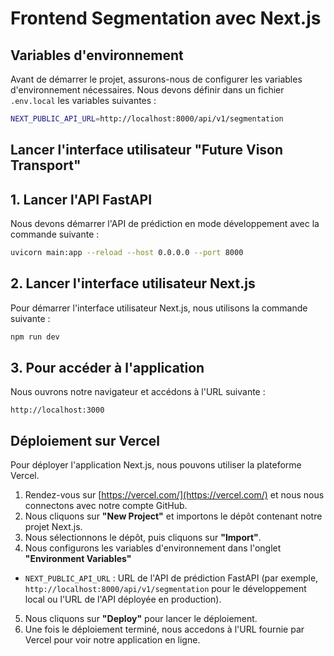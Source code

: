 # Frontend Segmentation avec Next.js

## Variables d'environnement

Avant de démarrer le projet, assurons-nous de configurer les variables d'environnement nécessaires. Nous devons définir dans un fichier `.env.local` les variables suivantes :

```bash
NEXT_PUBLIC_API_URL=http://localhost:8000/api/v1/segmentation
```

## Lancer l'interface utilisateur "Future Vison Transport" 

## 1. Lancer l'API FastAPI

Nous devons démarrer l'API de prédiction en mode développement avec la commande suivante :

```bash
uvicorn main:app --reload --host 0.0.0.0 --port 8000
```

## 2. Lancer l'interface utilisateur Next.js

Pour démarrer l'interface utilisateur Next.js, nous utilisons la commande suivante :

```bash
npm run dev
```

## 3. Pour accéder à l'application

Nous ouvrons notre navigateur et accédons à l'URL suivante :

```
http://localhost:3000
```

## Déploiement sur Vercel

Pour déployer l'application Next.js, nous pouvons utiliser la plateforme Vercel.

1. Rendez-vous sur [https://vercel.com/](https://vercel.com/) et nous nous connectons avec notre compte GitHub.
2. Nous cliquons sur **"New Project"** et importons le dépôt contenant notre projet Next.js.
3. Nous sélectionnons le dépôt, puis cliquons sur **"Import"**.
4. Nous configurons les variables d'environnement dans l'onglet **"Environment Variables"**
  - `NEXT_PUBLIC_API_URL` : URL de l'API de prédiction FastAPI (par exemple, `http://localhost:8000/api/v1/segmentation` pour le développement local ou l'URL de l'API déployée en production).
5. Nous cliquons sur **"Deploy"** pour lancer le déploiement.
6. Une fois le déploiement terminé, nous accedons à l'URL fournie par Vercel pour voir notre application en ligne.